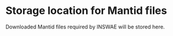 # Storage location for Mantid files

Downloaded Mantid files required by INSWAE will be stored here.
